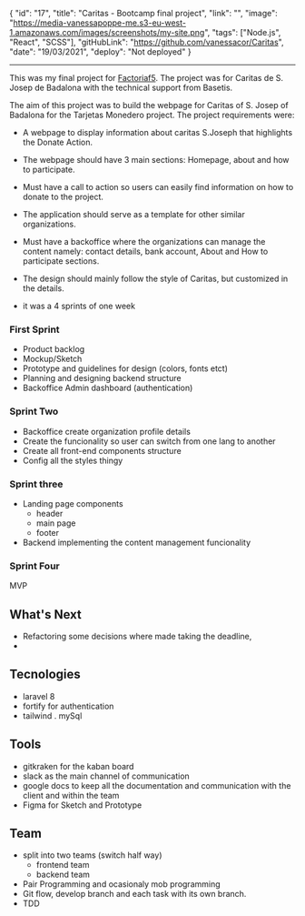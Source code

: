 {
"id": "17",
"title": "Caritas - Bootcamp final project",
"link": "",
"image": "https://media-vanessapoppe-me.s3-eu-west-1.amazonaws.com/images/screenshots/my-site.png",
"tags": ["Node.js", "React", "SCSS"],
"gitHubLink": "https://github.com/vanessacor/Caritas",
"date": "19/03/2021",
"deploy": "Not deployed"
}

---

This was my final project for [Factoriaf5](http://www.factoriaf5.org/). The project was for Caritas de S. Josep de Badalona with the technical support from Basetis.

The aim of this project was to build the webpage for Caritas of S. Josep of Badalona for the Tarjetas Monedero project. The project requirements were:

- A webpage to display information about caritas S.Joseph that highlights the Donate Action.
- The webpage should have 3 main sections: Homepage, about and how to participate.
- Must have a call to action so users can easily find information on how to donate to the project.
- The application should serve as a template for other similar organizations.
- Must have a backoffice where the organizations can manage the content namely: contact details, bank account, About and How to participate sections.
- The design should mainly follow the style of Caritas, but customized in the details.


- it was a 4 sprints of one week
### First Sprint
- Product backlog
- Mockup/Sketch 
- Prototype and guidelines for design (colors, fonts etct)
- Planning and designing backend structure
- Backoffice Admin dashboard (authentication)

### Sprint Two

- Backoffice create organization profile details
- Create the funcionality so user can switch from one lang to another
- Create all front-end components structure 
- Config all the styles thingy

### Sprint three

- Landing page components
	- header
	- main page
	- footer
- Backend implementing the content management funcionality

### Sprint Four
MVP

## What's Next
- Refactoring some decisions where made taking the deadline,
- 

## Tecnologies

- laravel 8 
- fortify for authentication
- tailwind
. mySql

## Tools
- gitkraken for the kaban board
- slack as the main channel of communication
- google docs to keep all the documentation and communication with the client and within the team
- Figma for Sketch and Prototype


## Team
- split into two teams (switch half way)
	- frontend team 
	- backend team
- Pair Programming and ocasionaly mob programming
- Git flow, develop branch and each task with its own branch. 
- TDD



